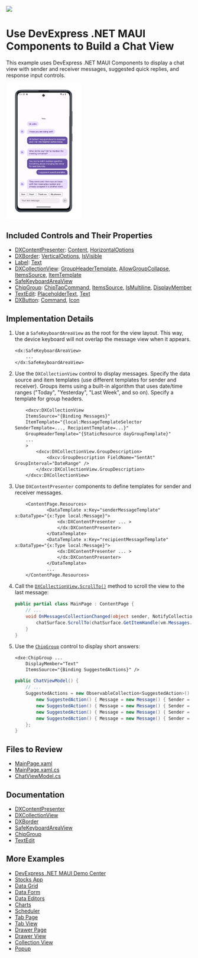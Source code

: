 <!-- default badges list -->
[![](https://img.shields.io/badge/📖_How_to_use_DevExpress_Examples-e9f6fc?style=flat-square)](https://docs.devexpress.com/GeneralInformation/403183)
<!-- default badges end -->

# Use DevExpress .NET MAUI Components to Build a Chat View

This example uses DevExpress .NET MAUI Components to display a chat view with sender and receiver messages, suggested quick replies, and response input controls.

<img width="40%" alt="DevExpress Chat for .NET MAUI" src="Images/app-preview.png">

## Included Controls and Their Properties

* [DXContentPresenter](https://docs.devexpress.com/MAUI/DevExpress.Maui.Core.DXContentPresenter): [Content](https://docs.devexpress.com/MAUI/DevExpress.Maui.Core.DXBorder.Content), [HorizontalOptions](https://learn.microsoft.com/en-us/dotnet/api/microsoft.maui.controls.view.horizontaloptions?view=net-maui-8.0)
* [DXBorder](https://docs.devexpress.com/MAUI/DevExpress.Maui.Core.DXBorder): [VerticalOptions](https://learn.microsoft.com/en-us/dotnet/api/microsoft.maui.controls.view.verticaloptions?view=net-maui-8.0), [IsVisible](https://learn.microsoft.com/en-us/dotnet/api/microsoft.maui.controls.visualelement.isvisible?view=net-maui-8.0)
* [Label](https://learn.microsoft.com/en-us/dotnet/maui/user-interface/controls/label?view=net-maui-8.0): [Text](https://learn.microsoft.com/en-us/dotnet/api/microsoft.maui.controls.label.text?view=net-maui-8.0)
* [DXCollectionView](https://docs.devexpress.com/MAUI/DevExpress.Maui.CollectionView.DXCollectionView): [GroupHeaderTemplate](https://docs.devexpress.com/MAUI/DevExpress.Maui.CollectionView.DXCollectionView.GroupHeaderTemplate), [AllowGroupCollapse](https://docs.devexpress.com/MAUI/DevExpress.Maui.CollectionView.DXCollectionView.AllowGroupCollapse), [ItemsSource](https://docs.devexpress.com/MAUI/DevExpress.Maui.CollectionView.DXCollectionView.ItemsSource), [ItemTemplate](https://docs.devexpress.com/MAUI/DevExpress.Maui.CollectionView.DXCollectionView.ItemTemplate)
* [SafeKeyboardAreaView](https://docs.devexpress.com/MAUI/DevExpress.Maui.Core.SafeKeyboardAreaView)
* [ChipGroup](https://docs.devexpress.com/MAUI/DevExpress.Maui.Editors.ChipGroup): [ChipTapCommand](https://docs.devexpress.com/MAUI/DevExpress.Maui.Editors.ChipGroup.ChipTapCommand), [ItemsSource](https://docs.devexpress.com/MAUI/DevExpress.Maui.Editors.ChipGroup.ItemsSource), [IsMultiline](https://docs.devexpress.com/MAUI/DevExpress.Maui.Editors.ChipGroup.IsMultiline), [DisplayMember](https://docs.devexpress.com/MAUI/DevExpress.Maui.Editors.ChipGroup.DisplayMember)
* [TextEdit](https://docs.devexpress.com/MAUI/DevExpress.Maui.Editors.TextEdit): [PlaceholderText](https://docs.devexpress.com/MAUI/DevExpress.Maui.Editors.EditBase.PlaceholderText), [Text](https://docs.devexpress.com/MAUI/DevExpress.Maui.Editors.TextEditBase.Text)
* [DXButton](https://docs.devexpress.devx/MAUI/DevExpress.Maui.Core.DXButton): [Command](https://docs.devexpress.com/MAUI/DevExpress.Maui.Core.DXButtonBase.Command), [Icon](https://docs.devexpress.devx/MAUI/DevExpress.Maui.Core.DXContentPresenter.Icon)

## Implementation Details
1. Use a `SafeKeyboardAreaView` as the root for the view layout. This way, the device keyboard will not overlap the message view when it appears.

    ```xaml
    <dx:SafeKeyboardAreaView> 
        ... 
    </dx:SafeKeyboardAreaView>
    ```
1. Use the `DXCollectionView` control to display messages. Specify the data source and item templates (use different templates for sender and receiver). Groups items using a built-in algorithm that uses date/time ranges ("Today", "Yesterday", "Last Week", and so on). Specify a template for group headers. 

    ```xaml
        <dxcv:DXCollectionView
        ItemsSource="{Binding Messages}"
        ItemTemplate="{local:MessageTemplateSelector SenderTemplate=..., RecipientTemplate=...}"
        GroupHeaderTemplate="{StaticResource dayGroupTemplate}"
        ...
        >
            <dxcv:DXCollectionView.GroupDescription>
                <dxcv:GroupDescription FieldName="SentAt" GroupInterval="DateRange" />
            </dxcv:DXCollectionView.GroupDescription>
        </dxcv:DXCollectionView>
    ```
2. Use `DXContentPresenter` components to define templates for sender and receiver messages. 

    ```xaml
        <ContentPage.Resources>
                <DataTemplate x:Key="senderMessageTemplate"  x:DataType="{x:Type local:Message}">
                    <dx:DXContentPresenter ... >
                    </dx:DXContentPresenter>
                </DataTemplate>
                <DataTemplate x:Key="recipientMessageTemplate" x:DataType="{x:Type local:Message}">
                    <dx:DXContentPresenter ... >
                    </dx:DXContentPresenter>
                </DataTemplate>
                ...
        </ContentPage.Resources>
    ```
2. Call the [`DXCollectionView.ScrollTo()`](https://docs.devexpress.devx/MAUI/DevExpress.Maui.CollectionView.DXCollectionView.ScrollTo(System.Int32)) method to scroll the view to the last message:

    ```csharp
    public partial class MainPage : ContentPage {
        // ...
        void OnMessagesCollectionChanged(object sender, NotifyCollectionChangedEventArgs e) {
            chatSurface.ScrollTo(chatSurface.GetItemHandle(vm.Messages.Count - 1));
        }
    }
    ```
    
3. Use the [`ChipGroup`](https://docs.devexpress.devx/MAUI/DevExpress.Maui.Editors.ChipGroup) control to display short answers:

    ```xaml
    <dxe:ChipGroup ...      
        DisplayMember="Text"
        ItemsSource="{Binding SuggestedActions}" />
    ```

    ```csharp
    public ChatViewModel() {
        // ...
        SuggestedActions = new ObservableCollection<SuggestedAction>() {
            new SuggestedAction() { Message = new Message() { Sender = Me, SentAt = DateTime.Now, Text = "Sure" }, Text = "Sure" },
            new SuggestedAction() { Message = new Message() { Sender = Me, SentAt = DateTime.Now, Text = "Great" }, Text = "Great" },
            new SuggestedAction() { Message = new Message() { Sender = Me, SentAt = DateTime.Now, Text = "Thank you" }, Text = "Thank you" },
            new SuggestedAction() { Message = new Message() { Sender = Me, SentAt = DateTime.Now, Text = "My pleasure" }, Text = "My pleasure" }
        };
    }
    ```

## Files to Review

- [MainPage.xaml](./CS/MainPage.xaml)
- [MainPage.xaml.cs](./CS/MainPage.xaml.cs)
- [ChatViewModel.cs](./CS/ChatViewModel.cs)

## Documentation

* [DXContentPresenter](https://docs.devexpress.com/MAUI/DevExpress.Maui.Core.DXContentPresenter)
* [DXCollectionView](https://docs.devexpress.com/MAUI/DevExpress.Maui.CollectionView.DXCollectionView)
* [DXBorder](https://docs.devexpress.com/MAUI/DevExpress.Maui.Core.DXBorder)
* [SafeKeyboardAreaView](https://docs.devexpress.com/MAUI/DevExpress.Maui.Core.SafeKeyboardAreaView)
* [ChipGroup](https://docs.devexpress.com/MAUI/DevExpress.Maui.Editors.ChipGroup)
* [TextEdit](https://docs.devexpress.com/MAUI/DevExpress.Maui.Editors.TextEdit)

## More Examples

* [DevExpress .NET MAUI Demo Center](https://github.com/DevExpress-Examples/maui-demo-app)
* [Stocks App](https://github.com/DevExpress-Examples/maui-stocks-mini)
* [Data Grid](https://github.com/DevExpress-Examples/maui-data-grid-get-started)
* [Data Form](https://github.com/DevExpress-Examples/maui-data-form-get-started)
* [Data Editors](https://github.com/DevExpress-Examples/maui-editors-get-started)
* [Charts](https://github.com/DevExpress-Examples/maui-charts)
* [Scheduler](https://github.com/DevExpress-Examples/maui-scheduler-get-started)
* [Tab Page](https://github.com/DevExpress-Examples/maui-tab-page-get-started)
* [Tab View](https://github.com/DevExpress-Examples/maui-tab-view-get-started)
* [Drawer Page](https://github.com/DevExpress-Examples/maui-drawer-page-get-started)
* [Drawer View](https://github.com/DevExpress-Examples/maui-drawer-view-get-started)
* [Collection View](https://github.com/DevExpress-Examples/maui-collection-view-get-started)
* [Popup](https://github.com/DevExpress-Examples/maui-popup-get-started)
